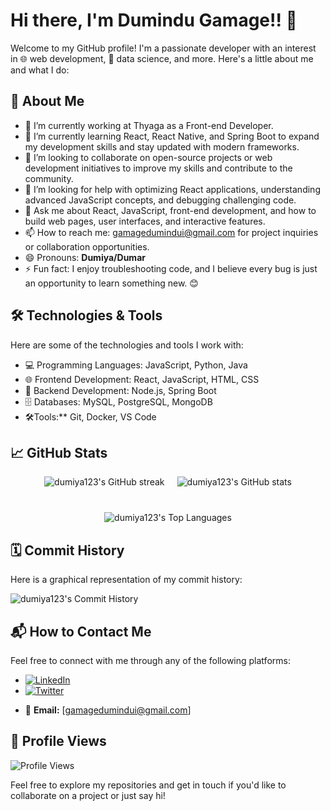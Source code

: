 # Hi there, I'm Dumindu Gamage!! 👋

Welcome to my GitHub profile! I'm a passionate developer with an interest in 🌐 web development, 🧠 data science, and more. Here's a little about me and what I do:

## 🚀 About Me

- 🔭 I’m currently working at Thyaga as a Front-end Developer.
- 🌱 I’m currently learning React, React Native, and Spring Boot to expand my development skills and stay updated with modern frameworks.
- 👯  I’m looking to collaborate on open-source projects or web development initiatives to improve my skills and contribute to the community.
- 🤔  I’m looking for help with optimizing React applications, understanding advanced JavaScript concepts, and debugging challenging code.
- 💬  Ask me about React, JavaScript, front-end development, and how to build web pages, user interfaces, and interactive features.
- 📫 How to reach me: gamagedumindui@gmail.com for project inquiries or collaboration opportunities.
- 😄 Pronouns: **Dumiya/Dumar**
- ⚡ Fun fact: I enjoy troubleshooting code, and I believe every bug is just an opportunity to learn something new. 😊

## 🛠️ Technologies & Tools

Here are some of the technologies and tools I work with:

- 💻 Programming Languages: JavaScript, Python, Java
- 🌐 Frontend Development: React, JavaScript, HTML, CSS
- 🔧 Backend Development: Node.js, Spring Boot
- 🗄️ Databases: MySQL, PostgreSQL, MongoDB
- 🛠️Tools:** Git, Docker, VS Code

## 📈 GitHub Stats

<div style="display: flex; flex-wrap: wrap; justify-content: center; gap: 20px;">
  <div style="display: flex; gap: 20px; justify-content: center; flex: 1; min-width: 600px;">
    <!-- GitHub Streak Graph -->
    <img src="https://github-readme-streak-stats.herokuapp.com/?user=dumiya123&theme=radical" alt="dumiya123's GitHub streak" style="max-width: 48%; height: auto;" />
    <!-- GitHub Stats Graph -->
    <img src="https://github-readme-stats.vercel.app/api?username=dumiya123&show_icons=true&theme=radical" alt="dumiya123's GitHub stats" style="max-width: 48%; height: auto;" />
  </div>
  <!-- Top Languages Graph -->
  <div style="margin-top: 20px; text-align: center; width: 100%;">
    <img src="https://github-readme-stats.vercel.app/api/top-langs/?username=dumiya123&layout=compact&theme=radical" alt="dumiya123's Top Languages" style="max-width: 60%; height: auto;" />
  </div>
</div>


## 🗓️ Commit History

Here is a graphical representation of my commit history:

![dumiya123's Commit History](https://github-readme-stats.vercel.app/api?username=dumiya123&show_icons=true&theme=radical&include_all_commits=true)

## 📬 How to Contact Me

Feel free to connect with me through any of the following platforms:

- [![LinkedIn](https://img.shields.io/badge/LinkedIn-blue?style=flat&logo=linkedin&logoColor=white)](https://www.linkedin.com/in/dumiya123)
- [![Twitter](https://img.shields.io/badge/Twitter-blue?style=flat&logo=twitter&logoColor=white)](https://twitter.com/dumiya123)
<!-- - [![Website](https://img.shields.io/badge/Website-blue?style=flat&logo=google-chrome&logoColor=white)](https://your-website.com) -->

- 📧 **Email:** [gamagedumindui@gmail.com]

## 👀 Profile Views

![Profile Views](https://komarev.com/ghpvc/?username=dumiya123&color=blue)

Feel free to explore my repositories and get in touch if you'd like to collaborate on a project or just say hi!
